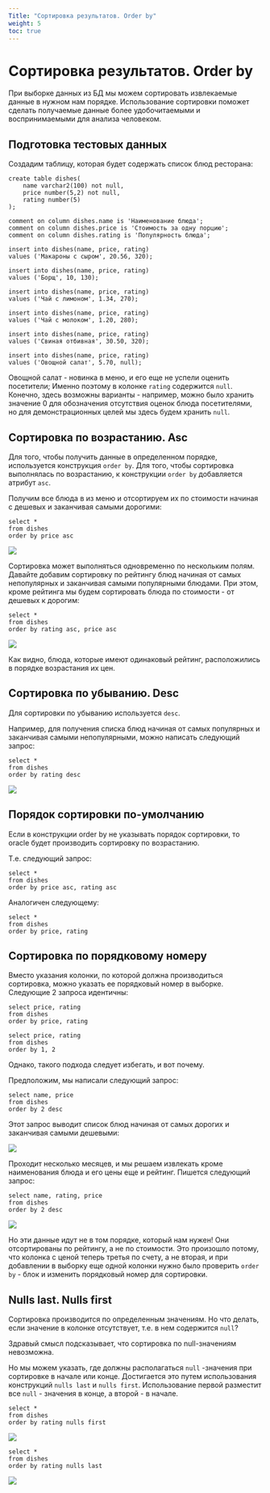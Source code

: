 ```yaml
---
Title: "Сортировка результатов. Order by"
weight: 5
toc: true
---
```


# Сортировка результатов. Order by

При выборке данных из БД мы можем сортировать извлекаемые данные в
нужном нам порядке. Использование сортировки поможет сделать получаемые
данные более удобочитаемыми и воспринимаемыми для анализа человеком.

## Подготовка тестовых данных

Создадим таблицу, которая будет содержать список блюд ресторана:

    create table dishes(
        name varchar2(100) not null,
        price number(5,2) not null,
        rating number(5)
    );

    comment on column dishes.name is 'Наименование блюда';
    comment on column dishes.price is 'Стоимость за одну порцию';
    comment on column dishes.rating is 'Популярность блюда';

    insert into dishes(name, price, rating)
    values ('Макароны с сыром', 20.56, 320);

    insert into dishes(name, price, rating)
    values ('Борщ', 10, 130);

    insert into dishes(name, price, rating)
    values ('Чай с лимоном', 1.34, 270);

    insert into dishes(name, price, rating)
    values ('Чай с молоком', 1.20, 280);

    insert into dishes(name, price, rating)
    values ('Свиная отбивная', 30.50, 320);

    insert into dishes(name, price, rating)
    values ('Овощной салат', 5.70, null);

Овощной салат - новинка в меню, и его еще не успели оценить посетители;
Именно поэтому в колонке `rating` содержится `null`. Конечно, здесь
возможны варианты - например, можно было хранить значение 0 для
обозначения отсутствия оценок блюда посетителями, но для
демонстрационных целей мы здесь будем хранить `null`.

## Сортировка по возрастанию. Asc

Для того, чтобы получить данные в определенном порядке, используется
конструкция `order by`. Для того, чтобы сортировка выполнялась по
возрастанию, к конструкции `order by` добавляется атрибут `asc`.

Получим все блюда в из меню и отсортируем их по стоимости начиная с
дешевых и заканчивая самыми дорогими:

    select *
    from dishes
    order by price asc

![](/img/3_select/price_asc.png)

Сортировка может выполняться одновременно по нескольким полям. Давайте
добавим сортировку по рейтингу блюд начиная от самых непопулярных и
заканчивая самыми популярными блюдами. При этом, кроме рейтинга мы будем
сортировать блюда по стоимости - от дешевых к дорогим:

    select *
    from dishes
    order by rating asc, price asc

![](/img/3_select/rating_asc_price_asc.png)

Как видно, блюда, которые имеют одинаковый рейтинг, расположились в
порядке возрастания их цен.

## Сортировка по убыванию. Desc

Для сортировки по убыванию используется `desc`.

Например, для получения списка блюд начиная от самых популярных и
заканчивая самыми непопулярными, можно написать следующий запрос:

    select *
    from dishes
    order by rating desc

![](/img/3_select/rating_desc.png)

## Порядок сортировки по-умолчанию

Если в конструкции order by не указывать порядок сортировки, то oracle
будет производить сортировку по возрастанию.

Т.е. следующий запрос:

    select *
    from dishes
    order by price asc, rating asc

Аналогичен следующему:

    select *
    from dishes
    order by price, rating

## Сортировка по порядковому номеру

Вместо указания колонки, по которой должна производиться сортировка,
можно указать ее порядковый номер в выборке. Следующие 2 запроса
идентичны:

    select price, rating
    from dishes
    order by price, rating

    select price, rating
    from dishes
    order by 1, 2

Однако, такого подхода следует избегать, и вот почему.

Предположим, мы написали следующий запрос:

    select name, price
    from dishes
    order by 2 desc

Этот запрос выводит список блюд начиная от самых дорогих и заканчивая
самыми дешевыми:

![](/img/3_select/2_desc.png)

Проходит несколько месяцев, и мы решаем извлекать кроме наименования
блюда и его цены еще и рейтинг. Пишется следующий запрос:

    select name, rating, price
    from dishes
    order by 2 desc

![](/img/3_select/2_desc_v2.png)

Но эти данные идут не в том порядке, который нам нужен! Они
отсортированы по рейтингу, а не по стоимости. Это произошло потому, что
колонка с ценой теперь третья по счету, а не вторая, и при добавлении в
выборку еще одной колонки нужно было проверить `order by` - блок и
изменить порядковый номер для сортировки.

## Nulls last. Nulls first

Сортировка производится по определенным значениям. Но что делать, если
значение в колонке отсутствует, т.е. в нем содержится `null`?

Здравый смысл подсказывает, что сортировка по null-значениям невозможна.

Но мы можем указать, где должны располагаться `null` -значения при
сортировке в начале или конце. Достигается это путем использования
конструкций `nulls last` и `nulls first`. Использование первой разместит
все `null` - значения в конце, а второй - в начале.

    select *
    from dishes
    order by rating nulls first

![](/img/3_select/rating_nulls_first.png)

    select *
    from dishes
    order by rating nulls last

![](/img/3_select/rating_nulls_last.png)
